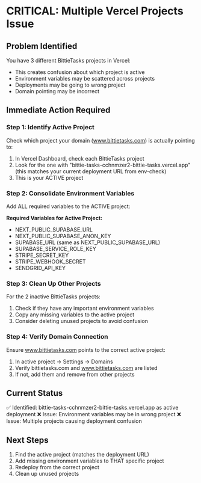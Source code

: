 # CRITICAL: Multiple Vercel Projects Issue

## Problem Identified
You have 3 different BittieTasks projects in Vercel:
- This creates confusion about which project is active
- Environment variables may be scattered across projects
- Deployments may be going to wrong project
- Domain pointing may be incorrect

## Immediate Action Required

### Step 1: Identify Active Project
Check which project your domain (www.bittietasks.com) is actually pointing to:
1. In Vercel Dashboard, check each BittieTasks project
2. Look for the one with "bittie-tasks-cchnmzer2-bittie-tasks.vercel.app" 
   (this matches your current deployment URL from env-check)
3. This is your ACTIVE project

### Step 2: Consolidate Environment Variables
Add ALL required variables to the ACTIVE project:

**Required Variables for Active Project:**
- NEXT_PUBLIC_SUPABASE_URL
- NEXT_PUBLIC_SUPABASE_ANON_KEY  
- SUPABASE_URL (same as NEXT_PUBLIC_SUPABASE_URL)
- SUPABASE_SERVICE_ROLE_KEY
- STRIPE_SECRET_KEY
- STRIPE_WEBHOOK_SECRET
- SENDGRID_API_KEY

### Step 3: Clean Up Other Projects
For the 2 inactive BittieTasks projects:
1. Check if they have any important environment variables
2. Copy any missing variables to the active project
3. Consider deleting unused projects to avoid confusion

### Step 4: Verify Domain Connection
Ensure www.bittietasks.com points to the correct active project:
1. In active project → Settings → Domains
2. Verify bittietasks.com and www.bittietasks.com are listed
3. If not, add them and remove from other projects

## Current Status
✅ Identified: bittie-tasks-cchnmzer2-bittie-tasks.vercel.app as active deployment
❌ Issue: Environment variables may be in wrong project
❌ Issue: Multiple projects causing deployment confusion

## Next Steps
1. Find the active project (matches the deployment URL)
2. Add missing environment variables to THAT specific project
3. Redeploy from the correct project
4. Clean up unused projects
